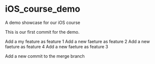 # iOS_course_demo
A demo showcase for our iOS course

This is our first commit for the demo.

Add a my feature as feature 1
Add a new faeture as feature 2
Add a new faeture as feature 4
Add a new faeture as feature 3

Add a new commit to the merge branch